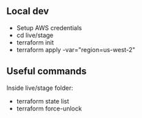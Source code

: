 

## Local dev
- Setup AWS credentials
- cd live/stage
- terraform init
- terraform apply -var="region=us-west-2"

## Useful commands
Inside live/stage folder:

- terraform state list
- terraform force-unlock <LockID>
